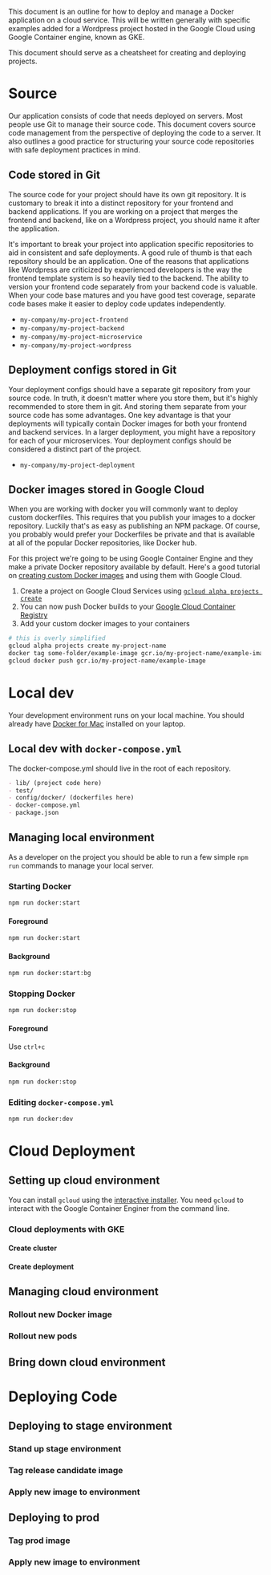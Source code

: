 This document is an outline for how to deploy and manage a Docker application on a cloud service. This will be written generally with specific examples added for a Wordpress project hosted in the Google Cloud using Google Container engine, known as GKE.

This document should serve as a cheatsheet for creating and deploying projects.

# Source
Our application consists of code that needs deployed on servers. Most people use Git to manage their source code. This document covers source code management from the perspective of deploying the code to a server. It also outlines a good practice for structuring your source code repositories with safe deployment practices in mind.

## Code stored in Git
The source code for your project should have its own git repository. It is customary to break it into a distinct repository for your frontend and backend applications. If you are working on a project that merges the frontend and backend, like on a Wordpress project, you should name it after the application.

It's important to break your project into application specific repositories to aid in consistent and safe deployments. A good rule of thumb is that each repository should be an application. One of the reasons that applications like Wordpress are criticized by experienced developers is the way the frontend template system is so heavily tied to the backend. The ability to version your frontend code separately from your backend code is valuable. When your code base matures and you have good test coverage, separate code bases make it easier to deploy code updates independently.

- `my-company/my-project-frontend`
- `my-company/my-project-backend`
- `my-company/my-project-microservice`
- `my-company/my-project-wordpress`

## Deployment configs stored in Git
Your deployment configs should have a separate git repository from your source code. In truth, it doesn't matter where you store them, but it's highly recommended to store them in git. And storing them separate from your source code has some advantages. One key advantage is that your deployments will typically contain Docker images for both your frontend and backend services. In a larger deployment, you might have a repository for each of your microservices. Your deployment configs should be considered a distinct part of the project.

- `my-company/my-project-deployment`

## Docker images stored in Google Cloud
When you are working with docker you will commonly want to deploy custom dockerfiles. This requires that you publish your images to a docker repository. Luckily that's as easy as publishing an NPM package. Of course, you probably would prefer your Dockerfiles be private and that is available at all of the popular Docker repositories, like Docker hub.

For this project we're going to be using Google Container Engine and they make a private Docker repository available by default. Here's a good tutorial on [creating custom Docker images](http://kubernetes.io/docs/getting-started-guides/meanstack/) and using them with Google Cloud.

1. Create a project on Google Cloud Services using [`gcloud alpha projects create`](https://cloud.google.com/sdk/gcloud/reference/alpha/projects/create)
2. You can now push Docker builds to your [Google Cloud Container Registry](https://cloud.google.com/container-registry/docs/pushing)
3. Add your custom docker images to your containers

```bash
# this is overly simplified
gcloud alpha projects create my-project-name
docker tag some-folder/example-image gcr.io/my-project-name/example-image
gcloud docker push gcr.io/my-project-name/example-image
```

# Local dev
Your development environment runs on your local machine. You should already have [Docker for Mac](https://docs.docker.com/docker-for-mac/) installed on your laptop.

## Local dev with `docker-compose.yml`
The docker-compose.yml should live in the root of each repository.

```md
- lib/ (project code here)
- test/
- config/docker/ (dockerfiles here)
- docker-compose.yml
- package.json
```

## Managing local environment
As a developer on the project you should be able to run a few simple `npm run` commands to manage your local server.

### Starting Docker

```bash
npm run docker:start
```
#### Foreground

```bash
npm run docker:start
```

#### Background

```bash
npm run docker:start:bg
```

### Stopping Docker

```bash
npm run docker:stop
```

#### Foreground
Use `ctrl+c`

#### Background

```bash
npm run docker:stop
```

### Editing `docker-compose.yml`

```bash
npm run docker:dev
```


# Cloud Deployment

## Setting up cloud environment
You can install `gcloud` using the [interactive installer](https://cloud.google.com/sdk/downloads#interactive). You need `gcloud` to interact with the Google Container Enginer from the command line.

### Cloud deployments with GKE
#### Create cluster
#### Create deployment

## Managing cloud environment
### Rollout new Docker image
### Rollout new pods
## Bring down cloud environment

# Deploying Code
## Deploying to stage environment
### Stand up stage environment
### Tag release candidate image
### Apply new image to environment
## Deploying to prod
### Tag prod image
### Apply new image to environment

